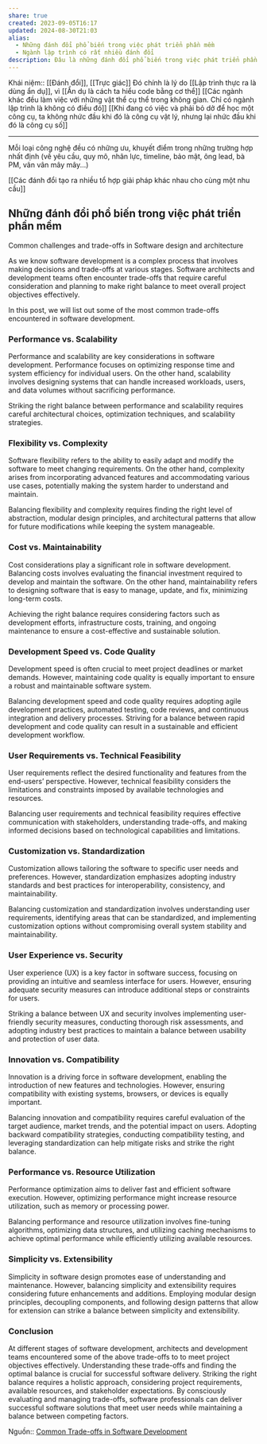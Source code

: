 ```yaml
---
share: true
created: 2023-09-05T16:17
updated: 2024-08-30T21:03
alias:
  - Những đánh đổi phổ biến trong việc phát triển phần mềm
  - Ngành lập trình có rất nhiều đánh đổi
description: Đâu là những đánh đổi phổ biến trong việc phát triển phần mềm?
---
```


Khái niệm:: [[Đánh đổi]], [[Trực giác]]
Đó chính là lý do [[Lập trình thực ra là dùng ẩn dụ]], vì [[Ẩn dụ là cách ta hiểu code bằng cơ thể]]
[[Các ngành khác đều làm việc với những vật thể cụ thể trong không gian. Chỉ có ngành lập trình là không có điều đó]]
[[Khi đang có việc và phải bỏ dở để học một công cụ, ta không nhức đầu khi đó là công cụ vật lý, nhưng lại nhức đầu khi đó là công cụ số]] 

---
Mỗi loại công nghệ đều có những ưu, khuyết điểm trong những trường hợp nhất định (về yêu cầu, quy mô, nhân lực, timeline, bảo mật, ông lead, bà PM, vân vân mây mây...)

[[Các đánh đổi tạo ra nhiều tổ hợp giải pháp khác nhau cho cùng một nhu cầu]]
## Những đánh đổi phổ biến trong việc phát triển phần mềm

Common challenges and trade-offs in Software design and architecture

As we know software development is a complex process that involves making decisions and trade-offs at various stages. Software architects and development teams often encounter trade-offs that require careful consideration and planning to make right balance to meet overall project objectives effectively.

In this post, we will list out some of the most common trade-offs encountered in software development.

### Performance vs. Scalability 

Performance and scalability are key considerations in software development. Performance focuses on optimizing response time and system efficiency for individual users. On the other hand, scalability involves designing systems that can handle increased workloads, users, and data volumes without sacrificing performance.

Striking the right balance between performance and scalability requires careful architectural choices, optimization techniques, and scalability strategies.

### Flexibility vs. Complexity 

Software flexibility refers to the ability to easily adapt and modify the software to meet changing requirements. On the other hand, complexity arises from incorporating advanced features and accommodating various use cases, potentially making the system harder to understand and maintain.

Balancing flexibility and complexity requires finding the right level of abstraction, modular design principles, and architectural patterns that allow for future modifications while keeping the system manageable.

### Cost vs. Maintainability 

Cost considerations play a significant role in software development. Balancing costs involves evaluating the financial investment required to develop and maintain the software. On the other hand, maintainability refers to designing software that is easy to manage, update, and fix, minimizing long-term costs.

Achieving the right balance requires considering factors such as development efforts, infrastructure costs, training, and ongoing maintenance to ensure a cost-effective and sustainable solution.

### Development Speed vs. Code Quality 

Development speed is often crucial to meet project deadlines or market demands. However, maintaining code quality is equally important to ensure a robust and maintainable software system.

Balancing development speed and code quality requires adopting agile development practices, automated testing, code reviews, and continuous integration and delivery processes. Striving for a balance between rapid development and code quality can result in a sustainable and efficient development workflow.

### User Requirements vs. Technical Feasibility 

User requirements reflect the desired functionality and features from the end-users’ perspective. However, technical feasibility considers the limitations and constraints imposed by available technologies and resources.

Balancing user requirements and technical feasibility requires effective communication with stakeholders, understanding trade-offs, and making informed decisions based on technological capabilities and limitations.

### Customization vs. Standardization 

Customization allows tailoring the software to specific user needs and preferences. However, standardization emphasizes adopting industry standards and best practices for interoperability, consistency, and maintainability.

Balancing customization and standardization involves understanding user requirements, identifying areas that can be standardized, and implementing customization options without compromising overall system stability and maintainability.

### User Experience vs. Security 

User experience (UX) is a key factor in software success, focusing on providing an intuitive and seamless interface for users. However, ensuring adequate security measures can introduce additional steps or constraints for users.

Striking a balance between UX and security involves implementing user-friendly security measures, conducting thorough risk assessments, and adopting industry best practices to maintain a balance between usability and protection of user data.

### Innovation vs. Compatibility 

Innovation is a driving force in software development, enabling the introduction of new features and technologies. However, ensuring compatibility with existing systems, browsers, or devices is equally important.

Balancing innovation and compatibility requires careful evaluation of the target audience, market trends, and the potential impact on users. Adopting backward compatibility strategies, conducting compatibility testing, and leveraging standardization can help mitigate risks and strike the right balance.

### Performance vs. Resource Utilization 

Performance optimization aims to deliver fast and efficient software execution. However, optimizing performance might increase resource utilization, such as memory or processing power.

Balancing performance and resource utilization involves fine-tuning algorithms, optimizing data structures, and utilizing caching mechanisms to achieve optimal performance while efficiently utilizing available resources.

### Simplicity vs. Extensibility 

Simplicity in software design promotes ease of understanding and maintenance. However, balancing simplicity and extensibility requires considering future enhancements and additions. Employing modular design principles, decoupling components, and following design patterns that allow for extension can strike a balance between simplicity and extensibility.

### Conclusion

At different stages of software development, architects and development teams encountered some of the above trade-offs to to meet project objectives effectively. Understanding these trade-offs and finding the optimal balance is crucial for successful software delivery. Striking the right balance requires a holistic approach, considering project requirements, available resources, and stakeholder expectations. By consciously evaluating and managing trade-offs, software professionals can deliver successful software solutions that meet user needs while maintaining a balance between competing factors.

Nguồn:: [Common Trade-offs in Software Development](https://medium.com/@i.vikas/common-trade-offs-in-software-development-13d6f322e83b)